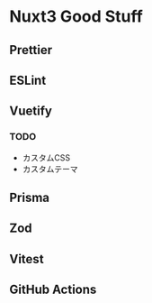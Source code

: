 # Nuxt3 Good Stuff

## Prettier

## ESLint

## Vuetify

### TODO
- カスタムCSS
- カスタムテーマ

## Prisma

## Zod

## Vitest

## GitHub Actions
